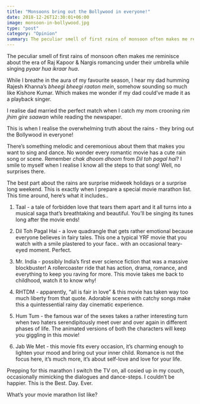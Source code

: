 ```yaml
---
title: "Monsoons bring out the Bollywood in everyone!"
date: 2018-12-26T12:30:01+06:00
image: monsoon-in-bollywood.jpg
type: "post"
category: "Opinion"
summary: The peculiar smell of first rains of monsoon often makes me reminisce about the era of Raj Kapoor & Nargis romancing under their umbrella while singing pyaar hua ikraar hua!
---
```


The peculiar smell of first rains of monsoon often makes me reminisce about the era of Raj Kapoor & Nargis romancing under their umbrella while singing <em>pyaar hua ikraar hua</em>.

While I breathe in the aura of my favourite season, I hear my dad humming Rajesh Khanna’s <em>bheegi bheegi raaton mein</em>, somehow sounding so much like Kishore Kumar. Which makes me wonder if my dad could’ve made it as a playback singer.

I realise dad married the perfect match when I catch my mom crooning <em>rim jhim gire saawan</em> while reading the newspaper.

This is when I realise the overwhelming truth about the rains - they bring out the Bollywood in everyone!

There’s something melodic and ceremonious about them that makes you want to sing and dance. No wonder every romantic movie has a cute rain song or scene. Remember <em>chak dhoom dhoom</em> from <em>Dil toh pagal hai</em>? I smile to myself when I realise I know all the steps to that song! Well, no surprises there.

The best part about the rains are surprise midweek holidays or a surprise long weekend. This is exactly when I prepare a special movie marathon list. This time around, here’s what it includes..

1. Taal - a tale of forbidden love that tears them apart and it all turns into a musical saga that’s breathtaking and beautiful. You’ll be singing its tunes long after the movie ends!

2. Dil Toh Pagal Hai - a love quadrangle that gets rather emotional because everyone believes in fairy tales. This one a typical YRF movie that you watch with a smile plastered to your face.. with an occasional teary-eyed moment. Perfect.

3. Mr. India - possibly India’s first ever science fiction that was a massive blockbuster! A rollercoaster ride that has action, drama, romance, and everything to keep you raving for more. This movie takes me back to childhood, watch it to know why!

4. RHTDM - apparently, “all is fair in love” & this movie has taken way too much liberty from that quote. Adorable scenes with catchy songs make this a quintessential rainy day cinematic experience.

5. Hum Tum - the famous war of the sexes takes a rather interesting turn when two haters serendipitously meet over and over again in different phases of life. The animated versions of both the characters will keep you giggling in this movie!

6. Jab We Met - this movie fits every occasion, it’s charming enough to lighten your mood and bring out your inner child. Romance is not the focus here, it’s much more, it’s about self-love and love for your life.

Prepping for this marathon I switch the TV on, all cosied up in my couch, occasionally mimicking the dialogues and dance-steps. I couldn’t be happier. This is the Best. Day. Ever.

What’s your movie marathon list like?
